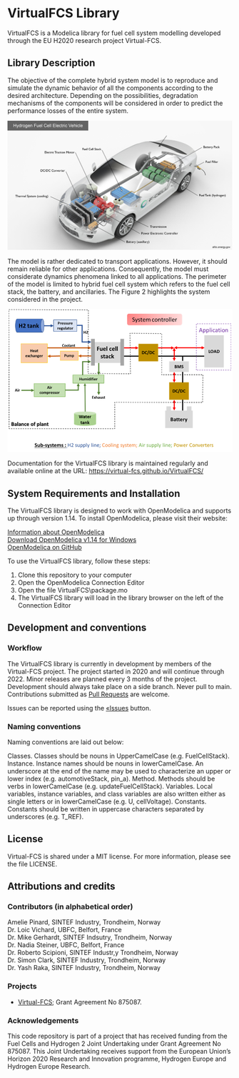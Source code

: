 # VirtualFCS Library
VirtualFCS is a Modelica library for fuel cell system modelling developed through the EU H2020 research project Virtual-FCS.

## Library Description

The objective of the complete hybrid system model is to reproduce and simulate the dynamic behavior of all the components according to the desired architecture. Depending on the possibilities, degradation mechanisms of the components will be considered in order to predict the performance losses of the entire system.

![picture](img/hydrogen-high-res.jpg)

The model is rather dedicated to transport applications. However, it should remain reliable for other applications. Consequently, the model must considerate dynamics phenomena linked to all applications. The perimeter of the model is limited to hybrid fuel cell system which refers to the fuel cell stack, the battery, and ancillaries. The Figure 2 highlights the system considered in the project. 

![picture](img/VirtualFCS_Model_Scope.png)

Documentation for the VirtualFCS library is maintained regularly and available online at the URL: https://virtual-fcs.github.io/VirtualFCS/ 

## System Requirements and Installation
The VirtualFCS library is designed to work with OpenModelica and supports up through version 1.14. To install OpenModelica, please visit their website:

[Information about OpenModelica](https://www.openmodelica.org/)<br/>
[Download OpenModelica v1.14 for Windows](https://build.openmodelica.org/omc/builds/windows/releases/1.14/final/)<br/>
[OpenModelica on GitHub](https://github.com/OpenModelica)<br/>

To use the VirtualFCS library, follow these steps:
1. Clone this repository to your computer
2. Open the OpenModelica Connection Editor
3. Open the file VirtualFCS\package.mo
4. The VirtualFCS library will load in the library browser on the left of the Connection Editor

Development and conventions
------------------------

### Workflow
The VirtualFCS library is currently in development by members of the Virtual-FCS project. The project started in 2020 and will continue through 2022. Minor releases are planned every 3 months of the project. Development should always take place on a side branch. Never pull to main. Contributions submitted as [Pull Requests](https://github.com/Virtual-FCS/VirtualFCS/pulls) are welcome.

Issues can be reported using the [«Issues](https://github.com/Virtual-FCS/VirtualFCS/issues) button. 

### Naming conventions
Naming conventions are laid out below:

Classes. Classes should be nouns in UpperCamelCase (e.g. FuelCellStack).
Instance. Instance names should be nouns in lowerCamelCase. An underscore at the end of the name may be used to characterize an upper or lower index (e.g. automotiveStack, pin_a).
Method. Methods should be verbs in lowerCamelCase (e.g. updateFuelCellStack).
Variables. Local variables, instance variables, and class variables are also written either as single letters or in lowerCamelCase (e.g. U, cellVoltage).
Constants. Constants should be written in uppercase characters separated by underscores (e.g. T_REF).

License
-------
Virtual-FCS is shared under a MIT license. For more information, please see the file LICENSE.

Attributions and credits
------------------------

### Contributors (in alphabetical order)
Amelie Pinard, 		SINTEF Industry, Trondheim, Norway<br/>
Dr. Loic Vichard, 	UBFC, Belfort, France<br/>
Dr. Mike Gerhardt, 	SINTEF Indsutry, Trondheim, Norway<br/>
Dr. Nadia Steiner, 	UBFC, Belfort, France<br/>
Dr. Roberto Scipioni, 	SINTEF Industr,y Trondheim, Norway<br/>
Dr. Simon Clark, 	SINTEF Industry, Trondheim, Norway<br/>
Dr. Yash Raka, 		SINTEF Industry, Trondheim, Norway<br/>

### Projects
- [Virtual-FCS](http://www.virtual-fcs.eu/); Grant Agreement No 875087.

### Acknowledgements
  This code repository is part of a project that has received funding from the Fuel Cells and Hydrogen 2 Joint Undertaking under Grant Agreement No 875087. This Joint Undertaking receives support from the European Union’s Horizon 2020 Research and Innovation programme, Hydrogen Europe and Hydrogen Europe Research.
